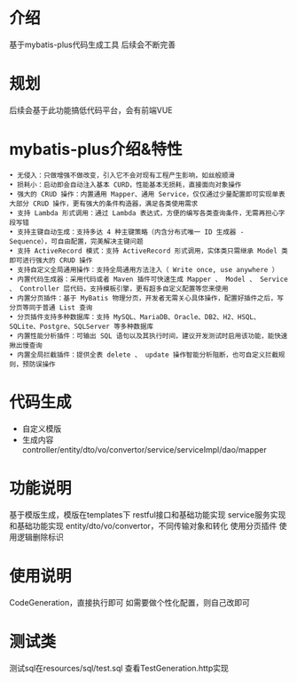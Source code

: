 # 介绍
基于mybatis-plus代码生成工具
后续会不断完善
# 规划
后续会基于此功能搞低代码平台，会有前端VUE
# mybatis-plus介绍&特性
	• 无侵入：只做增强不做改变，引入它不会对现有工程产生影响，如丝般顺滑
	• 损耗小：启动即会自动注入基本 CURD，性能基本无损耗，直接面向对象操作
	• 强大的 CRUD 操作：内置通用 Mapper、通用 Service，仅仅通过少量配置即可实现单表大部分 CRUD 操作，更有强大的条件构造器，满足各类使用需求
	• 支持 Lambda 形式调用：通过 Lambda 表达式，方便的编写各类查询条件，无需再担心字段写错
	• 支持主键自动生成：支持多达 4 种主键策略（内含分布式唯一 ID 生成器 - Sequence），可自由配置，完美解决主键问题
	• 支持 ActiveRecord 模式：支持 ActiveRecord 形式调用，实体类只需继承 Model 类即可进行强大的 CRUD 操作
	• 支持自定义全局通用操作：支持全局通用方法注入（ Write once, use anywhere ）
	• 内置代码生成器：采用代码或者 Maven 插件可快速生成 Mapper 、 Model 、 Service 、 Controller 层代码，支持模板引擎，更有超多自定义配置等您来使用
	• 内置分页插件：基于 MyBatis 物理分页，开发者无需关心具体操作，配置好插件之后，写分页等同于普通 List 查询
	• 分页插件支持多种数据库：支持 MySQL、MariaDB、Oracle、DB2、H2、HSQL、SQLite、Postgre、SQLServer 等多种数据库
	• 内置性能分析插件：可输出 SQL 语句以及其执行时间，建议开发测试时启用该功能，能快速揪出慢查询
    • 内置全局拦截插件：提供全表 delete 、 update 操作智能分析阻断，也可自定义拦截规则，预防误操作

# 代码生成
* 自定义模版
* 生成内容
controller/entity/dto/vo/convertor/service/serviceImpl/dao/mapper

# 功能说明
基于模版生成，模版在templates下
restful接口和基础功能实现
service服务实现和基础功能实现
entity/dto/vo/convertor，不同传输对象和转化
使用分页插件
使用逻辑删除标识

# 使用说明
CodeGeneration，直接执行即可
如需要做个性化配置，则自己改即可

# 测试类
测试sql在resources/sql/test.sql
查看TestGeneration.http实现


